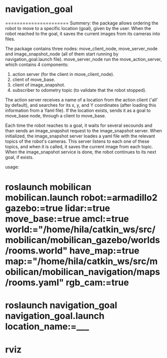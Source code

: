 # navigation_goal
======================
Summery: the package allows ordering the robot to move to a specific location (goal), given by the user. 
When the robot reached to the goal, it saves the current images from its cameras into files.  

The package contains three nodes: move_client_node, move_server_node and image_snapshot_node (all of them start running by navigation_goal.launch file). move_server_node run the move_action_server, which contains 4 components:
1. action server (for the client in move_client_node).
2. client of move_base.
3. client of image_snapshot.
4. subscriber to odometry topic (to validate that the robot stopped). 

The action server receives a name of a location from the action client ('all' by default), and searches for its x, y, and Y coordinates (after loading this information from a Yaml file). If the location exists, sends it as a goal to move_base node, through a client to move_base. 

Each time the robot reaches to a goal, it waits for several secounds and than sends an image_snapshot request to the image_snapshot server. When initialized, the image_snapshot server loades a yaml file with the relevant topics of the robot's cameras. This server listens to each one of these topics, and when it is called, it saves the current image from each topic. When the image_snapshot service is done, the robot continues to its next goal, if exists.   

usage:
# roslaunch mobilican mobilican.launch robot:=armadillo2 gazebo:=true lidar:=true move_base:=true amcl:=true world:="/home/hila/catkin_ws/src/mobilican/mobilican_gazebo/worlds/rooms.world" have_map:=true map:="/home/hila/catkin_ws/src/mobilican/mobilican_navigation/maps/rooms.yaml" rgb_cam:=true
# roslaunch navigation_goal navigation_goal.launch location_name:=___
# rviz
